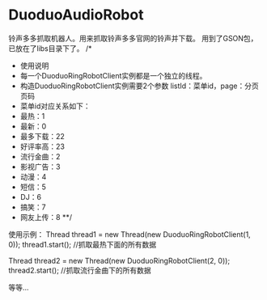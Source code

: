 DuoduoAudioRobot
================

铃声多多抓取机器人。用来抓取铃声多多官网的铃声并下载。
用到了GSON包，已放在了libs目录下了。
/*
 * 使用说明
 * 每一个DuoduoRingRobotClient实例都是一个独立的线程。
 * 构造DuoduoRingRobotClient实例需要2个参数 listId：菜单id，page：分页页码
 * 菜单id对应关系如下：
 * 最热：1
 * 最新：0
 * 最多下载：22
 * 好评率高：23
 * 流行金曲：2
 * 影视广告：3
 * 动漫：4
 * 短信：5
 * DJ：6
 * 搞笑：7
 * 网友上传：8
 **/

  使用示例：
  Thread thread1 = new Thread(new DuoduoRingRobotClient(1, 0));
  thread1.start(); //抓取最热下面的所有数据
  
  Thread thread2 = new Thread(new DuoduoRingRobotClient(2, 0));
  thread2.start(); //抓取流行金曲下的所有数据
  
  等等...
